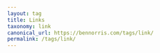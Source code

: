 ```yaml
---
layout: tag
title: Links
taxonomy: link
canonical_url: https://bennorris.com/tags/link/
permalink: /tags/link/
---
```

